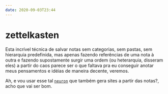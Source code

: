 ```yaml
---
date: 2020-09-03T23:44
---
```


# zettelkasten

Esta incrível técnica de salvar notas sem categorias, sem pastas, sem hierarquia predefinida, mas apenas fazendo referências de uma nota à outra e fazendo supostamente surgir uma ordem (ou heterarquia, disseram eles) a partir do caos parece ser o que faltava pra eu conseguir anotar meus pensamentos e idéias de maneira decente, veremos.

Ah, e vou usar esse tal [`neuron`](https://github.com/srid/neuron) que também gera sites a partir das notas?, acho que vai ser bom.
